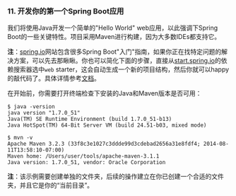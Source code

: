 ### 11. 开发你的第一个Spring Boot应用

我们将使用Java开发一个简单的"Hello World" web应用，以此强调下Spring Boot的一些关键特性。项目采用Maven进行构建，因为大多数IDEs都支持它。

**注**：[spring.io](http://spring.io/)网站包含很多Spring Boot"入门"指南，如果你正在找特定问题的解决方案，可以先去那瞅瞅。你也可以简化下面的步骤，直接从[start.spring.io](https://start.spring.io/)的依赖搜索器选中`web` starter，这会自动生成一个新的项目结构，然后你就可以happy的敲代码了。具体详情参考[文档](https://github.com/spring-io/initializr)。

在开始前，你需要打开终端检查下安装的Java和Maven版本是否可用：
```shell
$ java -version
java version "1.7.0_51"
Java(TM) SE Runtime Environment (build 1.7.0_51-b13)
Java HotSpot(TM) 64-Bit Server VM (build 24.51-b03, mixed mode)
```
```shell
$ mvn -v
Apache Maven 3.2.3 (33f8c3e1027c3ddde99d3cdebad2656a31e8fdf4; 2014-08-11T13:58:10-07:00)
Maven home: /Users/user/tools/apache-maven-3.1.1
Java version: 1.7.0_51, vendor: Oracle Corporation
```
**注**：该示例需要创建单独的文件夹，后续的操作建立在你已创建一个合适的文件夹，并且它是你的“当前目录”。

